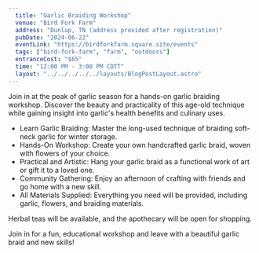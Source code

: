 ```yaml
---
  title: "Garlic Braiding Workshop"
  venue: "Bird Fork Farm"
  address: "Dunlap, TN (address provided after registration)"
  pubDate: "2024-06-22"
  eventLink: "https://birdforkfarm.square.site/events"
  tags: ["bird-fork-farm", "farm", "outdoors"]
  entranceCost: "$65"
  time: "12:00 PM - 3:00 PM CDTT"
  layout: "../../../../../layouts/BlogPostLayout.astro"
---
```


Join in at the peak of garlic season for a hands-on garlic braiding workshop. Discover the beauty and practicality of this age-old technique while gaining insight into garlic's health benefits and culinary uses.

- Learn Garlic Braiding: Master the long-used technique of braiding soft-neck garlic for winter storage.
- Hands-On Workshop: Create your own handcrafted garlic braid, woven with flowers of your choice.
- Practical and Artistic: Hang your garlic braid as a functional work of art or gift it to a loved one.
- Community Gathering: Enjoy an afternoon of crafting with friends and go home with a new skill.
- All Materials Supplied: Everything you need will be provided, including garlic, flowers, and braiding materials.


Herbal teas will be available, and the apothecary will be open for shopping.

Join in for a fun, educational workshop and leave with a beautiful garlic braid and new skills!